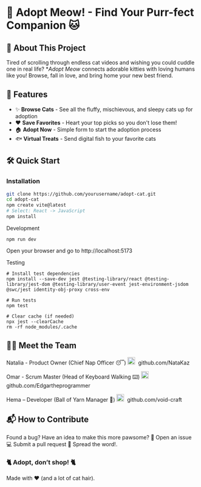 # 🐾 Adopt Meow! - Find Your Purr-fect Companion 🐱

## 📜 About This Project
Tired of scrolling through endless cat videos and wishing you could cuddle one in real life? **Adopt Meow* connects adorable kitties with loving humans like you! Browse, fall in love, and bring home your new best friend.

## 🚀 Features
- ✨ **Browse Cats** - See all the fluffy, mischievous, and sleepy cats up for adoption
- ❤️ **Save Favorites** - Heart your top picks so you don't lose them!
- 🏠 **Adopt Now** - Simple form to start the adoption process
- 🐟 **Virtual Treats** - Send digital fish to your favorite cats

## 🛠️ Quick Start

### Installation
```bash
git clone https://github.com/yourusername/adopt-cat.git
cd adopt-cat
npm create vite@latest
# Select: React -> JavaScript
npm install
```

Development
```
npm run dev
```
Open your browser and go to http://localhost:5173

Testing
```
# Install test dependencies
npm install --save-dev jest @testing-library/react @testing-library/jest-dom @testing-library/user-event jest-environment-jsdom @swc/jest identity-obj-proxy cross-env

# Run tests
npm test

# Clear cache (if needed)
npx jest --clearCache
rm -rf node_modules/.cache
```

## 🐱‍👤 Meet the Team
Natalia - Product Owner (Chief Nap Officer 😴)
<img src="https://img.icons8.com/fluency/24/000000/github.png" width="20"/> <img> github.com/NataKaz

Omar - Scrum Master (Head of Keyboard Walking ⌨️)
<img src="https://img.icons8.com/fluency/24/000000/github.png" width="20"/> <img> github.com/Edgartheprogrammer

Hema – Developer (Ball of Yarn Manager 🧶)
<img src="https://img.icons8.com/fluency/24/000000/github.png" width="20"/> <img> github.com/void-craft

## 📬 How to Contribute
Found a bug? Have an idea to make this more pawsome?
🐛 Open an issue
💻 Submit a pull request
📢 Spread the word!.

### 🐈 Adopt, don’t shop! 🐈

Made with ❤️ (and a lot of cat hair).